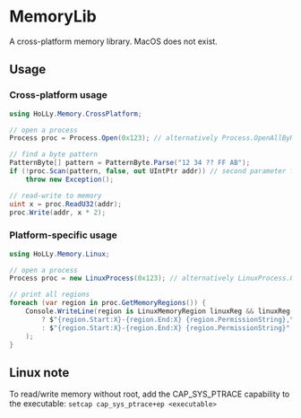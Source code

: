 # MemoryLib
A cross-platform memory library. MacOS does not exist.

## Usage

### Cross-platform usage
```cs
using HoLLy.Memory.CrossPlatform;

// open a process
Process proc = Process.Open(0x123); // alternatively Process.OpenAllByName("process.exe").Single()

// find a byte pattern
PatternByte[] pattern = PatternByte.Parse("12 34 ?? FF AB");
if (!proc.Scan(pattern, false, out UIntPtr addr)) // second parameter filters mapped sections
    throw new Exception();

// read-write to memory
uint x = proc.ReadU32(addr);
proc.Write(addr, x * 2);
```
### Platform-specific usage
```cs
using HoLLy.Memory.Linux;

// open a process
Process proc = new LinuxProcess(0x123); // alternatively LinuxProcess.GetProcessesByName("process").Single()

// print all regions
foreach (var region in proc.GetMemoryRegions()) {
    Console.WriteLine(region is LinuxMemoryRegion linuxReg && linuxReg.PathName != null
        ? $"{region.Start:X}-{region.End:X} {region.PermissionString},\t{linuxReg.PathName} @{linuxReg.Offset:X}"
        : $"{region.Start:X}-{region.End:X} {region.PermissionString}"
    );
}
```

## Linux note
To read/write memory without root, add the CAP_SYS_PTRACE capability to the executable: `setcap cap_sys_ptrace+ep <executable>`
